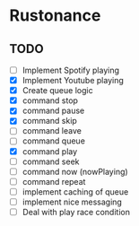 # Rustonance


## TODO

- [ ] Implement Spotify playing
- [x] Implement Youtube playing 
- [x] Create queue logic
- [x] command stop
- [x] command pause
- [x] command skip
- [ ] command leave
- [ ] command queue
- [x] command play
- [ ] command seek
- [ ] command now (nowPlaying)
- [ ] command repeat
- [ ] implement caching of queue
- [ ] implement nice messaging 
- [ ] Deal with play race condition